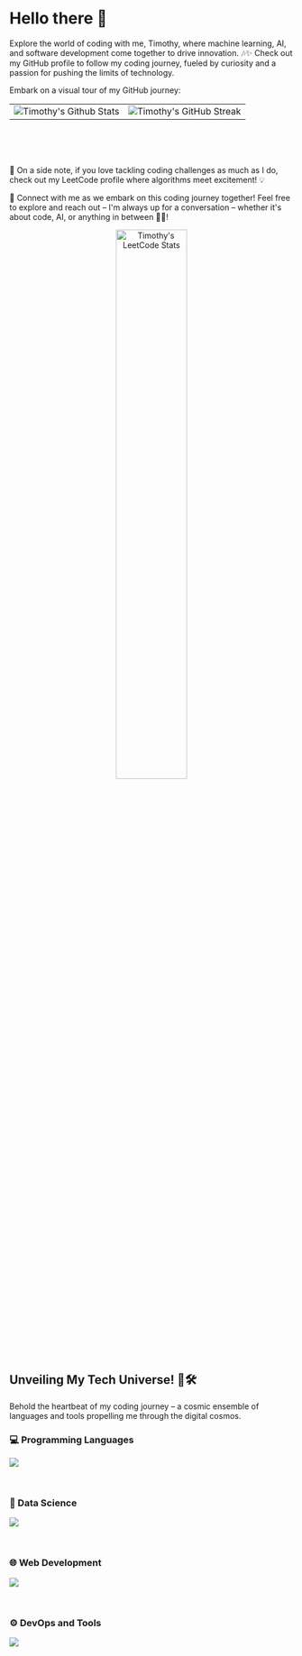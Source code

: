 # Hello there 👋


Explore the world of coding with me, Timothy, where machine learning, AI, and software development come together to drive innovation. 🎶✨ Check out my GitHub profile to follow my coding journey, fueled by curiosity and a passion for pushing the limits of technology.

Embark on a visual tour of my GitHub journey:

<table>
  <tr>
    <td><img src="https://github-readme-stats.vercel.app/api?username=timothy-geiger&show_icons=true&theme=tokyonight&hide_border=true&rank_icon=github" alt="Timothy's Github Stats" align="center" valign="middle"></td>
    <td><img src="https://github-readme-streak-stats.herokuapp.com/?user=timothy-geiger&theme=tokyonight&hide_border=true" align="center" valign="middle" alt="Timothy's GitHub Streak"></td>
  </tr>
</table>


<br>
<br>
<br>


🌟 On a side note, if you love tackling coding challenges as much as I do, check out my LeetCode profile where algorithms meet excitement! 💡

🌟 Connect with me as we embark on this coding journey together! Feel free to explore and reach out – I'm always up for a conversation – whether it's about code, AI, or anything in between 🚀✨!  

<p align="center" >
  <img align="center" src="https://stats.justsong.cn/api/leetcode/?username=TimothyGeiger&theme=tokyonight" alt="Timothy's LeetCode Stats" width="50%" />
</p>

<br>
<br>

## Unveiling My Tech Universe! 🚀🛠️

Behold the heartbeat of my coding journey – a cosmic ensemble of languages and tools propelling me through the digital cosmos.


### 💻 Programming Languages

<p align="left">
  <a href="https://skillicons.dev">
    <img src="https://skillicons.dev/icons?i=cpp,clojure,java,js,py" />
  </a>
</p>

<br>

### 🧠 Data Science

<p align="left">
  <a href="https://skillicons.dev">
    <img src="https://skillicons.dev/icons?i=anaconda,sklearn,pytorch" />
  </a>
</p>

<br>

### 🌐 Web Development

<p align="left">
  <a href="https://skillicons.dev">
    <img src="https://skillicons.dev/icons?i=html,css,jquery,nodejs,react,angular,postman" />
  </a>
</p>

<br>

### ⚙️ DevOps and Tools

<p align="left">
  <a href="https://skillicons.dev">
    <img src="https://skillicons.dev/icons?i=git,github,gitlab,bash,cmake,docker,kubernetes,latex,linux,mongodb,redis,nginx,neovim,vscode,blender" />
  </a>
</p>
